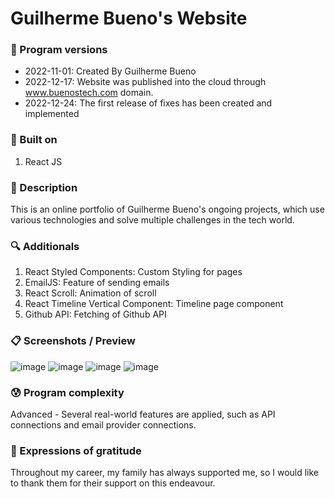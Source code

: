 # Guilherme Bueno's Website

### 💾 Program versions

- 2022-11-01: Created By Guilherme Bueno
- 2022-12-17: Website was published into the cloud through www.buenostech.com domain.
- 2022-12-24: The first release of fixes has been created and implemented

### 🔨 Built on

1. React JS

### 📃 Description

This is an online portfolio of Guilherme Bueno's ongoing projects, which use various technologies and solve multiple challenges in the tech world.

### 🔍 Additionals

1. React Styled Components: Custom Styling for pages
2. EmailJS: Feature of sending emails
3. React Scroll: Animation of scroll
4. React Timeline Vertical Component: Timeline page component
5. Github API: Fetching of Github API

### 📋 Screenshots / Preview

![image](https://user-images.githubusercontent.com/101655079/209453001-d3743224-16a5-412e-8d6d-f380bd55229c.png)
![image](https://user-images.githubusercontent.com/101655079/209453003-e3158826-e445-4c9c-85bc-3076547f0153.png)
![image](https://user-images.githubusercontent.com/101655079/209453010-2d7d0fbb-fbf0-4f75-a6c5-0a15dd09b6f6.png)
![image](https://user-images.githubusercontent.com/101655079/209453137-d17d3fcc-a826-4495-8b44-209dd1eea8bb.png)

### 😰 Program complexity

Advanced - Several real-world features are applied, such as API connections and email provider connections.

### 🎁 Expressions of gratitude

Throughout my career, my family has always supported me, so I would like to thank them for their support on this endeavour.
